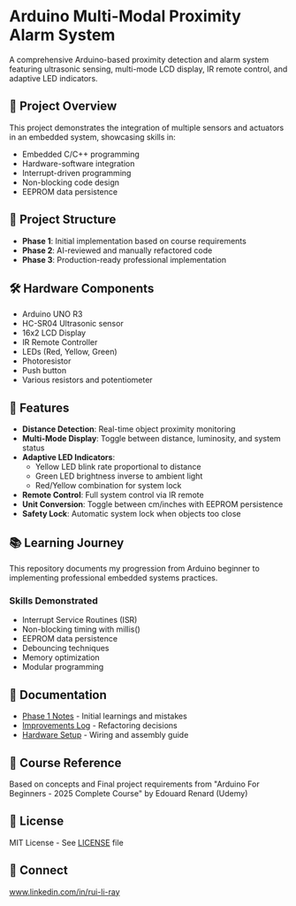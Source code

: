 # Arduino Multi-Modal Proximity Alarm System

A comprehensive Arduino-based proximity detection and alarm system featuring ultrasonic sensing, multi-mode LCD display, IR remote control, and adaptive LED indicators.

## 🎯 Project Overview
This project demonstrates the integration of multiple sensors and actuators in an embedded system, showcasing skills in:
- Embedded C/C++ programming
- Hardware-software integration
- Interrupt-driven programming
- Non-blocking code design
- EEPROM data persistence

## 📁 Project Structure
- **Phase 1**: Initial implementation based on course requirements
- **Phase 2**: AI-reviewed and manually refactored code
- **Phase 3**: Production-ready professional implementation

## 🛠️ Hardware Components
- Arduino UNO R3
- HC-SR04 Ultrasonic sensor
- 16x2 LCD Display
- IR Remote Controller
- LEDs (Red, Yellow, Green)
- Photoresistor
- Push button
- Various resistors and potentiometer

## 🚀 Features
- **Distance Detection**: Real-time object proximity monitoring
- **Multi-Mode Display**: Toggle between distance, luminosity, and system status
- **Adaptive LED Indicators**: 
  - Yellow LED blink rate proportional to distance
  - Green LED brightness inverse to ambient light
  - Red/Yellow combination for system lock
- **Remote Control**: Full system control via IR remote
- **Unit Conversion**: Toggle between cm/inches with EEPROM persistence
- **Safety Lock**: Automatic system lock when objects too close

## 📚 Learning Journey
This repository documents my progression from Arduino beginner to implementing professional embedded systems practices.

### Skills Demonstrated
- Interrupt Service Routines (ISR)
- Non-blocking timing with millis()
- EEPROM data persistence
- Debouncing techniques
- Memory optimization
- Modular programming

## 📖 Documentation
- [Phase 1 Notes](phase1-initial/notes.md) - Initial learnings and mistakes
- [Improvements Log](phase2-refactored/improvements.md) - Refactoring decisions
- [Hardware Setup](hardware/assembly_guide.md) - Wiring and assembly guide

## 🔗 Course Reference
Based on concepts and Final project requirements from "Arduino For Beginners - 2025 Complete Course" by Edouard Renard (Udemy)

## 📝 License
MIT License - See [LICENSE](LICENSE) file

## 🤝 Connect
www.linkedin.com/in/rui-li-ray